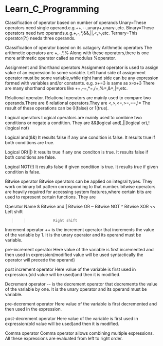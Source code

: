 # Learn_C_Programming
Classification of operator based on number of operands 
Unary=These operators need single operand.e.g.++,--,unary+,unary-,etc.
Binary=These operators need two operands,e.g.+,-,*,&&,||,<,>,etc.
Ternary=This operator(?:) needs three operands.

Classification of operator based on its catagory
Arithmetic operators
The arithmetic operators are +,-,*,% Along with these operators,there is one more arithmetic operator called as modulus %operator.

Assignment and Shorthand operators
Assignment operator is used to assign value of an expression to some variable.
Left hand side of assignment operator must be some variable,while right hand side can be any expression formed with variables and/or constants.
e.g. x+=3 is same as x=x+3
There are many shorthand operators like +=,-=,*=,/=,%=,&=,|=,etc.

Relational operator.
Relational operators are mainly used to compare two operands.There are 6 relational operators.They are <,>,<=,>=,==,!=
The result of these operations can be 0(false) or 1(true).

Logical operators
Logical operators are mainly used to combine two conditions or negate a condition.
They are &&(logical and),||(logical or),!(logical not)

Logical and(&&)
It results false if any one condition is false.
It results true if both conditions are true.

Logical OR(||)
It results true if any one conditon is true.
It results false if both conditions are false.

Logical NOT(!)
It results false if given condition is true.
It results true if given condition is false.

Bitwise operator
Bitwise operators can be applied on integral types.
They work on binary bit pattern corrosponding to that number.
bitwise operators are heavily required for accessing system features,where certain bits are used to represent certain functions.
They are

Operator          Name
&                 Bitwise and
|                 Bitwise OR
~                 Bitwise NOT
^                 Bitwise XOR
<<                Left shift
>>                Right shift

Increment operator
++ is the increment operator that increments the value of the variable by 1.
It is the unary operator and its operand must be variable.

pre-increment operator
Here value of the variable is first incremented and then used in expression(modified value will be used syntactically the operator will precede the operand)

post increment operator
Here value of the variable is first used in expression.(old value will be used)and then it is modified.

Decrement operator
-- is the decrement operator that decrements the value of the variable by one.
It is the unary operator and its operand must be variable.

pre-decrement operator
Here value of the variable is first decremented and then used in the expression.

post-decrement operator
Here value of the variable is first used in expression(old value will be used)and then it is modified.

Comma operator
Comma operator allows combining multiple expressions.
All these expressions are evaluated from left to right order.
